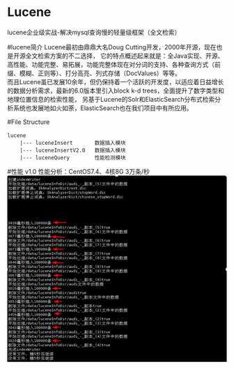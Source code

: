 # Lucene
lucene企业级实战-解决mysql查询慢的轻量级框架（全文检索）

#lucene简介
        Lucene最初由鼎鼎大名Doug Cutting开发，2000年开源，现在也是开源全文检索方案的不二选择，
    它的特点概述起来就是：全Java实现、开源、高性能、功能完整、易拓展，功能完整体现在对分词的支持、各种查询方式（前缀、模糊、正则等）、打分高亮、列式存储（DocValues）等等。   
    而且Lucene虽已发展10余年，但仍保持着一个活跃的开发度，以适应着日益增长的数据分析需求，最新的6.0版本里引入block k-d trees，全面提升了数字类型和地理位置信息的检索性能，
    另基于Lucene的Solr和ElasticSearch分布式检索分析系统也发展地如火如荼，ElasticSearch也在我们项目中有所应用。

#File Structure
````
lucene
    |--- luceneInsert       数据插入模块
    |--- luceneInsertV2.0   数据插入模块
    |--- luceneQuery        性能检测模块
````
#性能
v1.0 性能分析：CentOS7.4、4核8G 3万条/秒<br>
![v1.0](images/insert_v1.0.jpg)
